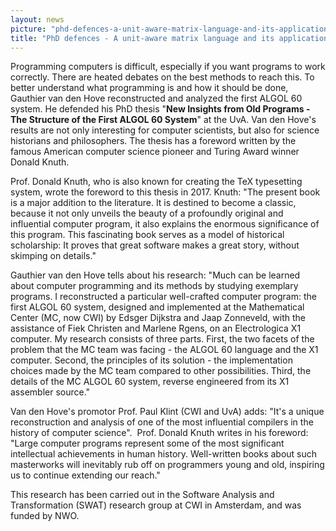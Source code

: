 ```yaml
---
layout: news
picture: "phd-defences-a-unit-aware-matrix-language-and-its-application-in-control-and-auditing.jpeg"
title: "PhD defences - A unit-aware matrix language and its application in control and auditing"
---
```


<p>Programming computers is difficult, especially if you want programs to work correctly. There are heated debates on the best methods to reach this. To better understand what programming is and how it should be done, Gauthier van den Hove reconstructed and analyzed the first ALGOL 60 system. He defended his PhD thesis &quot;<strong>New Insights from Old Programs - The Structure of the First ALGOL 60 System</strong>&quot; at the UvA. Van den Hove&#39;s results are not only interesting for computer scientists, but also for science historians and philosophers. The thesis has a foreword written by the famous American computer science pioneer and Turing Award winner Donald Knuth.&nbsp;</p>

<p>Prof. Donald Knuth, who is also known for creating the TeX typesetting system, wrote the foreword to this thesis in 2017. Knuth: &quot;The present book is a major addition to the literature. It is destined to become a classic, because it not only unveils the beauty of a profoundly original and influential computer program, it also explains the enormous significance of this program. This fascinating book serves as a model of historical scholarship: It proves that great software makes a great story, without skimping on details.&quot;&nbsp;</p>

<p>Gauthier van den Hove tells about his research: &quot;Much can be learned about computer programming and its methods by studying exemplary programs. I reconstructed a particular well-crafted computer program: the first ALGOL 60 system, designed and implemented at the Mathematical Center (MC, now CWI) by Edsger Dijkstra and Jaap Zonneveld, with the assistance of Fiek Christen and Marlene Rgens, on an Electrologica X1 computer. My research consists of three parts. First, the two facets of the problem that the MC team was facing - the ALGOL 60 language and the X1 computer. Second, the principles of its solution - the implementation choices made by the MC team compared to other possibilities. Third, the details of the MC ALGOL 60 system, reverse engineered from its X1 assembler source.&quot;&nbsp;</p>

<p>Van den Hove&#39;s promotor Prof. Paul Klint (CWI and UvA) adds: &quot;It&#39;s a unique reconstruction and analysis of one of the most influential compilers in the history of computer science&quot;.&nbsp; Prof. Donald Knuth writes in his foreword: &quot;Large computer programs represent some of the most significant intellectual achievements in human history. Well-written books about such masterworks will inevitably rub off on programmers young and old, inspiring us to continue extending our reach.&quot;&nbsp;</p>

<p>This research has been carried out in the Software Analysis and Transformation (SWAT) research group at CWI in Amsterdam, and was funded by NWO.</p>

		